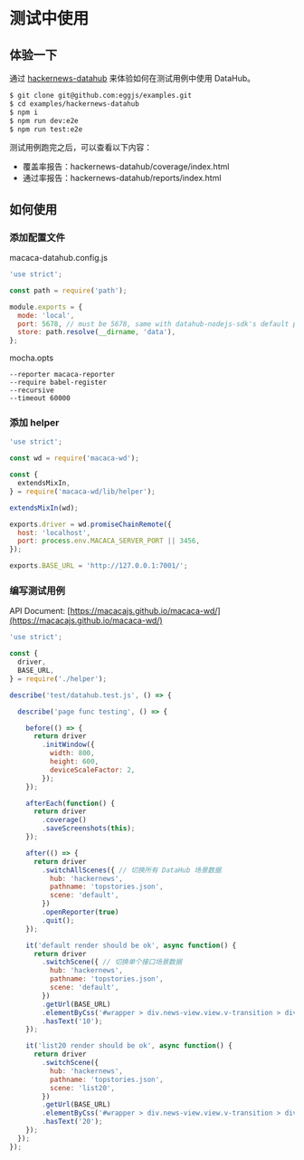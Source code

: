 # 测试中使用

## 体验一下

通过 [hackernews-datahub](https://github.com/eggjs/examples/tree/master/hackernews-datahub) 来体验如何在测试用例中使用 DataHub。

```bash
$ git clone git@github.com:eggjs/examples.git
$ cd examples/hackernews-datahub
$ npm i
$ npm run dev:e2e
$ npm run test:e2e
```

测试用例跑完之后，可以查看以下内容：

- 覆盖率报告：hackernews-datahub/coverage/index.html
- 通过率报告：hackernews-datahub/reports/index.html

## 如何使用

### 添加配置文件

macaca-datahub.config.js

```javascript
'use strict';

const path = require('path');

module.exports = {
  mode: 'local',
  port: 5678, // must be 5678, same with datahub-nodejs-sdk's default port
  store: path.resolve(__dirname, 'data'),
};
```

mocha.opts

```
--reporter macaca-reporter
--require babel-register
--recursive
--timeout 60000
```

### 添加 helper

```javascript
'use strict';

const wd = require('macaca-wd');

const {
  extendsMixIn,
} = require('macaca-wd/lib/helper');

extendsMixIn(wd);

exports.driver = wd.promiseChainRemote({
  host: 'localhost',
  port: process.env.MACACA_SERVER_PORT || 3456,
});

exports.BASE_URL = 'http://127.0.0.1:7001/';
```

### 编写测试用例

API Document: [https://macacajs.github.io/macaca-wd/](https://macacajs.github.io/macaca-wd/)

```javascript
'use strict';

const {
  driver,
  BASE_URL,
} = require('./helper');

describe('test/datahub.test.js', () => {

  describe('page func testing', () => {

    before(() => {
      return driver
        .initWindow({
          width: 800,
          height: 600,
          deviceScaleFactor: 2,
        });
    });

    afterEach(function() {
      return driver
        .coverage()
        .saveScreenshots(this);
    });

    after(() => {
      return driver
        .switchAllScenes({ // 切换所有 DataHub 场景数据
          hub: 'hackernews',
          pathname: 'topstories.json',
          scene: 'default',
        })
        .openReporter(true)
        .quit();
    });

    it('default render should be ok', async function() {
      return driver
        .switchScene({ // 切换单个接口场景数据
          hub: 'hackernews',
          pathname: 'topstories.json',
          scene: 'default',
        })
        .getUrl(BASE_URL)
        .elementByCss('#wrapper > div.news-view.view.v-transition > div:nth-child(10) > span')
        .hasText('10');
    });

    it('list20 render should be ok', async function() {
      return driver
        .switchScene({
          hub: 'hackernews',
          pathname: 'topstories.json',
          scene: 'list20',
        })
        .getUrl(BASE_URL)
        .elementByCss('#wrapper > div.news-view.view.v-transition > div:nth-child(20) > span')
        .hasText('20');
    });
  });
});
```

